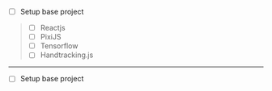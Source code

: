- [ ] Setup base project
> - [ ] Reactjs
> - [ ] PixiJS
> - [ ] Tensorflow
> - [ ] Handtracking.js
----
- [ ] Setup base project
